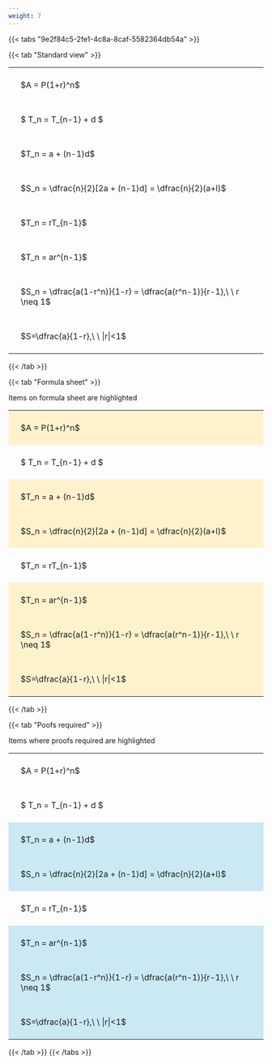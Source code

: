 ```yaml
---
weight: 7
---
```


{{< tabs "9e2f84c5-2fe1-4c8a-8caf-5582364db54a" >}}

{{< tab "Standard view" >}}

<style type="text/css">
#T_e8f4a th.col_heading {
  text-align: left;
  font-size: 1em;
}
#T_e8f4a td {
  text-align: left;
  font-size: 1em;
  padding: 1.5em;
}
</style>
<table id="T_e8f4a">
  <thead>
  </thead>
  <tbody>
    <tr>
      <td id="T_e8f4a_row0_col0" class="data row0 col0" >$A = P(1+r)^n$</td>
    </tr>
    <tr>
      <td id="T_e8f4a_row1_col0" class="data row1 col0" >$ T_n = T_{n-1} + d $</td>
    </tr>
    <tr>
      <td id="T_e8f4a_row2_col0" class="data row2 col0" >$T_n = a + (n-1)d$</td>
    </tr>
    <tr>
      <td id="T_e8f4a_row3_col0" class="data row3 col0" >$S_n = \dfrac{n}{2}[2a + (n-1)d] = \dfrac{n}{2}(a+l)$</td>
    </tr>
    <tr>
      <td id="T_e8f4a_row4_col0" class="data row4 col0" >$T_n = rT_{n-1}$</td>
    </tr>
    <tr>
      <td id="T_e8f4a_row5_col0" class="data row5 col0" >$T_n = ar^{n-1}$</td>
    </tr>
    <tr>
      <td id="T_e8f4a_row6_col0" class="data row6 col0" >$S_n = \dfrac{a(1-r^n)}{1-r} = \dfrac{a(r^n-1)}{r-1},\ \  r \neq 1$</td>
    </tr>
    <tr>
      <td id="T_e8f4a_row7_col0" class="data row7 col0" >$S=\dfrac{a}{1-r},\ \ |r|<1$</td>
    </tr>
  </tbody>
</table>
{{< /tab >}}

{{< tab "Formula sheet" >}}

Items on formula sheet are highlighted 
<br>
<style type="text/css">
#T_c203d th.col_heading {
  text-align: left;
  font-size: 1em;
}
#T_c203d td {
  text-align: left;
  font-size: 1em;
  padding: 1.5em;
}
#T_c203d_row0_col0, #T_c203d_row2_col0, #T_c203d_row3_col0, #T_c203d_row5_col0, #T_c203d_row6_col0, #T_c203d_row7_col0 {
  background-color: rgba(255,194,10, 0.2);
}
#T_c203d_row1_col0, #T_c203d_row4_col0 {
  background-color: rgba(0,0,0,0);
}
</style>
<table id="T_c203d">
  <thead>
  </thead>
  <tbody>
    <tr>
      <td id="T_c203d_row0_col0" class="data row0 col0" >$A = P(1+r)^n$</td>
    </tr>
    <tr>
      <td id="T_c203d_row1_col0" class="data row1 col0" >$ T_n = T_{n-1} + d $</td>
    </tr>
    <tr>
      <td id="T_c203d_row2_col0" class="data row2 col0" >$T_n = a + (n-1)d$</td>
    </tr>
    <tr>
      <td id="T_c203d_row3_col0" class="data row3 col0" >$S_n = \dfrac{n}{2}[2a + (n-1)d] = \dfrac{n}{2}(a+l)$</td>
    </tr>
    <tr>
      <td id="T_c203d_row4_col0" class="data row4 col0" >$T_n = rT_{n-1}$</td>
    </tr>
    <tr>
      <td id="T_c203d_row5_col0" class="data row5 col0" >$T_n = ar^{n-1}$</td>
    </tr>
    <tr>
      <td id="T_c203d_row6_col0" class="data row6 col0" >$S_n = \dfrac{a(1-r^n)}{1-r} = \dfrac{a(r^n-1)}{r-1},\ \  r \neq 1$</td>
    </tr>
    <tr>
      <td id="T_c203d_row7_col0" class="data row7 col0" >$S=\dfrac{a}{1-r},\ \ |r|<1$</td>
    </tr>
  </tbody>
</table>
{{< /tab >}}

{{< tab "Poofs required" >}}

Items where proofs required are highlighted 
<br>
<style type="text/css">
#T_c58ea th.col_heading {
  text-align: left;
  font-size: 1em;
}
#T_c58ea td {
  text-align: left;
  font-size: 1em;
  padding: 1.5em;
}
#T_c58ea_row0_col0, #T_c58ea_row1_col0, #T_c58ea_row4_col0 {
  background-color: rgba(0,0,0,0);
}
#T_c58ea_row2_col0, #T_c58ea_row3_col0, #T_c58ea_row5_col0, #T_c58ea_row6_col0, #T_c58ea_row7_col0 {
  background-color: rgba(0,150,200, 0.2);
}
</style>
<table id="T_c58ea">
  <thead>
  </thead>
  <tbody>
    <tr>
      <td id="T_c58ea_row0_col0" class="data row0 col0" >$A = P(1+r)^n$</td>
    </tr>
    <tr>
      <td id="T_c58ea_row1_col0" class="data row1 col0" >$ T_n = T_{n-1} + d $</td>
    </tr>
    <tr>
      <td id="T_c58ea_row2_col0" class="data row2 col0" >$T_n = a + (n-1)d$</td>
    </tr>
    <tr>
      <td id="T_c58ea_row3_col0" class="data row3 col0" >$S_n = \dfrac{n}{2}[2a + (n-1)d] = \dfrac{n}{2}(a+l)$</td>
    </tr>
    <tr>
      <td id="T_c58ea_row4_col0" class="data row4 col0" >$T_n = rT_{n-1}$</td>
    </tr>
    <tr>
      <td id="T_c58ea_row5_col0" class="data row5 col0" >$T_n = ar^{n-1}$</td>
    </tr>
    <tr>
      <td id="T_c58ea_row6_col0" class="data row6 col0" >$S_n = \dfrac{a(1-r^n)}{1-r} = \dfrac{a(r^n-1)}{r-1},\ \  r \neq 1$</td>
    </tr>
    <tr>
      <td id="T_c58ea_row7_col0" class="data row7 col0" >$S=\dfrac{a}{1-r},\ \ |r|<1$</td>
    </tr>
  </tbody>
</table>
{{< /tab >}}
{{< /tabs >}}